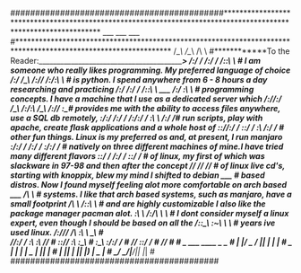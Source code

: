 ###########################################***************************************************************************************************************
      ___           ___           ___     #***************************************************************************************************************
     /\__\         /\__\         /\  \    #************To the Reader:____________________________________________________________________________________>
    /:/ _/_       /:/  /        /::\  \   #														I am someone who really likes programming. My preferred language of choice
   /:/ /\__\     /:/__/        /:/\:\  \  #														is python. I spend anywhere from 6 - 8 hours a day researching and practicing
  /:/ /:/ _/_   /::\  \ ___   /:/  \:\  \ #														programming concepts. I have a machine that I use as a dedicated server which
 /:/_/:/ /\__\ /:/\:\  /\__\ /:/__/ \:\__\#														provides me with the ability to access files anywhere, use a SQL db remotely,
 \:\/:/ /:/  / \/__\:\/:/  / \:\  \ /:/  /#														run scripts, play with apache, create flask applications and a whole host of
  \::/_/:/  /       \::/  /   \:\  /:/  / #														other fun things. Linux is my preferred os and, at present, I run manjaro
   \:\/:/  /        /:/  /     \:\/:/  /  #														natively on three different machines of mine.I have tried many different flavors
    \::/  /        /:/  /       \::/  /   #														of linux, my first of which was slackware in 97-98 and then after the concept
     \/__/         \/__/         \/__/    #														of linux live cd's, starting with knoppix, blew my mind I shifted to debian
                  ___     								#														based distros. Now I found myself feeling alot more comfortable on arch based
      ___        /\  \    								#														systems. I like that arch based systems, such as manjaro, have a small footprint
     /\  \      /::\  \   								#														and are highly customizable I also like the package manager pacman alot.
     \:\  \    /:/\ \  \  								#														I dont consider myself a linux expert, even though I should be based on all the
     /::\__\  _\:\~\ \  \ 								#														years ive used linux.
  __/:/\/__/ /\ \:\ \ \__\								#														
 /\/:/  /    \:\ \:\ \/__/								#
 \::/__/      \:\ \:\__\  								#
  \:\__\       \:\/:/  /  								#
   \/__/        \::/  /   								#
                 \/__/    								#
																					#
     _  ___  ____  _   _ 									#
    | |/ _ \/ ___|| | | |									# 
 _  | | | | \___ \| |_| |									#
| |_| | |_| |___) |  _  |									#
 \___/ \___/|____/|_| |_|	  							#
 ##########################################
